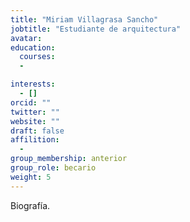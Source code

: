 ```yaml
---
title: "Miriam Villagrasa Sancho"
jobtitle: "Estudiante de arquitectura"
avatar:
education:
  courses:
  -

interests:
  - []
orcid: ""
twitter: ""
website: ""
draft: false
affilition:
  -
group_membership: anterior
group_role: becario
weight: 5
---
```


Biografía.
